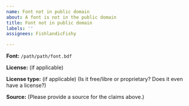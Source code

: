 ```yaml
---
name: Font not in public domain
about: A font is not in the public domain
title: Font not in public domain
labels: ''
assignees: FishlandicFishy

---
```


**Font:** `/path/path/font.bdf`

**License:** (if applicable)

**License type:** (if applicable) (Is it free/libre or proprietary? Does it even have a license?)

**Source:** (Please provide a source for the claims above.)
